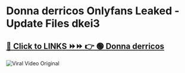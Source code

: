 
 # Donna derricos Onlyfans Leaked - Update Files dkei3

## <h2><a href="https://clipsfans.com/Donna_derricos&ref=git">🔗 Click to LINKS ⏩⏩ 👉 🟢 Donna derricos </a></h2>

<a href="https://clipsfans.com/Donna_derricos&ref=git" rel="nofollow" data-target="animated-image.originalLink"><img src="https://i.ibb.co.com/xMMVF88/686577567.gif" alt="Viral Video Original" style="max-width: 100%; display: inline-block;" data-target="animated-image.originalImage"></a>


